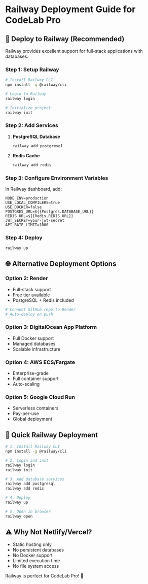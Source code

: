 # Railway Deployment Guide for CodeLab Pro

## 🚂 Deploy to Railway (Recommended)

Railway provides excellent support for full-stack applications with databases.

### Step 1: Setup Railway

```bash
# Install Railway CLI
npm install -g @railway/cli

# Login to Railway
railway login

# Initialize project
railway init
```

### Step 2: Add Services

1. **PostgreSQL Database**

   ```bash
   railway add postgresql
   ```

2. **Redis Cache**
   ```bash
   railway add redis
   ```

### Step 3: Configure Environment Variables

In Railway dashboard, add:

```
NODE_ENV=production
USE_LOCAL_COMPILERS=true
USE_DOCKER=false
POSTGRES_URL=${{Postgres.DATABASE_URL}}
REDIS_URL=${{Redis.REDIS_URL}}
JWT_SECRET=your-jwt-secret
API_RATE_LIMIT=1000
```

### Step 4: Deploy

```bash
railway up
```

## 🌐 Alternative Deployment Options

### Option 2: Render

- Full-stack support
- Free tier available
- PostgreSQL + Redis included

```bash
# Connect GitHub repo to Render
# Auto-deploy on push
```

### Option 3: DigitalOcean App Platform

- Full Docker support
- Managed databases
- Scalable infrastructure

### Option 4: AWS ECS/Fargate

- Enterprise-grade
- Full container support
- Auto-scaling

### Option 5: Google Cloud Run

- Serverless containers
- Pay-per-use
- Global deployment

## 🚀 Quick Railway Deployment

```bash
# 1. Install Railway CLI
npm install -g @railway/cli

# 2. Login and init
railway login
railway init

# 3. Add database services
railway add postgresql
railway add redis

# 4. Deploy
railway up

# 5. Open in browser
railway open
```

## ⚠️ Why Not Netlify/Vercel?

- Static hosting only
- No persistent databases
- No Docker support
- Limited execution time
- No file system access

Railway is perfect for CodeLab Pro! 🎯
